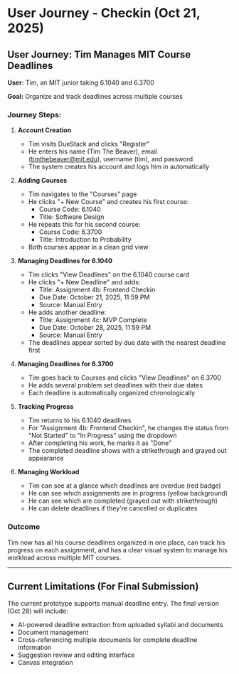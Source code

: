 # User Journey - Checkin (Oct 21, 2025)

## User Journey: Tim Manages MIT Course Deadlines

**User:** Tim, an MIT junior taking 6.1040 and 6.3700

**Goal:** Organize and track deadlines across multiple courses

### Journey Steps:

1. **Account Creation**

   - Tim visits DueStack and clicks "Register"
   - He enters his name (Tim The Beaver), email (timthebeaver@mit.edu), username (tim), and password
   - The system creates his account and logs him in automatically

2. **Adding Courses**

   - Tim navigates to the "Courses" page
   - He clicks "+ New Course" and creates his first course:
     - Course Code: 6.1040
     - Title: Software Design
   - He repeats this for his second course:
     - Course Code: 6.3700
     - Title: Introduction to Probability
   - Both courses appear in a clean grid view

3. **Managing Deadlines for 6.1040**

   - Tim clicks "View Deadlines" on the 6.1040 course card
   - He clicks "+ New Deadline" and adds:
     - Title: Assignment 4b: Frontend Checkin
     - Due Date: October 21, 2025, 11:59 PM
     - Source: Manual Entry
   - He adds another deadline:
     - Title: Assignment 4c: MVP Complete
     - Due Date: October 28, 2025, 11:59 PM
     - Source: Manual Entry
   - The deadlines appear sorted by due date with the nearest deadline first

4. **Managing Deadlines for 6.3700**

   - Tim goes back to Courses and clicks "View Deadlines" on 6.3700
   - He adds several problem set deadlines with their due dates
   - Each deadline is automatically organized chronologically

5. **Tracking Progress**

   - Tim returns to his 6.1040 deadlines
   - For "Assignment 4b: Frontend Checkin", he changes the status from "Not Started" to "In Progress" using the dropdown
   - After completing his work, he marks it as "Done"
   - The completed deadline shows with a strikethrough and grayed out appearance

6. **Managing Workload**
   - Tim can see at a glance which deadlines are overdue (red badge)
   - He can see which assignments are in progress (yellow background)
   - He can see which are completed (grayed out with strikethrough)
   - He can delete deadlines if they're cancelled or duplicates

### Outcome

Tim now has all his course deadlines organized in one place, can track his progress on each assignment, and has a clear visual system to manage his workload across multiple MIT courses.

---

## Current Limitations (For Final Submission)

The current prototype supports manual deadline entry. The final version (Oct 28) will include:

- AI-powered deadline extraction from uploaded syllabi and documents
- Document management
- Cross-referencing multiple documents for complete deadline information
- Suggestion review and editing interface
- Canvas integration
